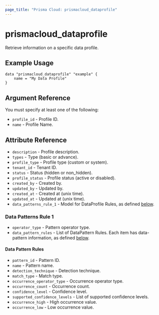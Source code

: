```yaml
---
page_title: "Prisma Cloud: prismacloud_dataprofile"
---
```


# prismacloud_dataprofile

Retrieve information on a specific data profile.

## Example Usage

```hcl
data "prismacloud_dataprofile" "example" {
    name = "My Data Profile"
}
```

## Argument Reference

You must specify at least one of the following:

* `profile_id` - Profile ID.
* `name` - Profile Name.

## Attribute Reference

* `description` - Profile description.
* `types` - Type (basic or advance).
* `profile_type` - Profile type (custom or system).
* `tenant_id` - Tenant ID.
* `status` - Status (hidden or non_hidden).
* `profile_status` - Profile status (active or disabled).
* `created_by` - Created by.
* `updated_by` - Updated by.
* `created_at` - Created at (unix time).
* `updated_at` - Updated at (unix time).
* `data_patterns_rule_1` - Model for DataProfile Rules, as defined [below](#data-patterns-rule-1).

### Data Patterns Rule 1

* `operator_type` - Pattern operator type.
* `data_pattern_rules` - List of DataPattern Rules. Each item has data-pattern information, as defined [below](#data-pattern-rules).

#### Data Pattern Rules

* `pattern_id` - Pattern ID.
* `name` - Pattern name.
* `detection_technique` - Detection technique.
* `match_type` - Match type.
* `occurrence_operator_type` - Occurrence operator type.
* `occurrence_count` - Occurrence count.
* `confidence_level` - Confidence level.
* `supported_confidence_levels` - List of supported confidence levels.
* `occurrence_high` - High occurrence value.
* `occurrence_low` - Low occurrence value.
